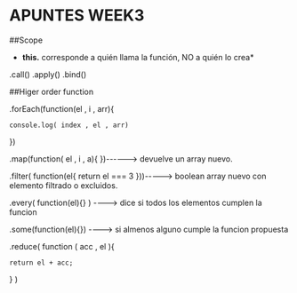 # APUNTES WEEK3

##Scope

* **this.** corresponde a quién llama la función, NO a quién lo crea*

.call()
.apply()
.bind()

##Higer order function

.forEach(function(el , i , arr){

    console.log( index , el , arr)

})

.map(function( el , i , a){ })------> devuelve un array nuevo.

.filter( function(el{
    return el === 3
}))-----> boolean array nuevo con elemento filtrado o excluidos.

.every( function(el){} ) ----> dice si todos los elementos cumplen la funcion

.some(function(el){}) ----> si almenos alguno cumple la funcion propuesta

.reduce( function ( acc , el ){ 
    
    return el + acc;
    
} )
